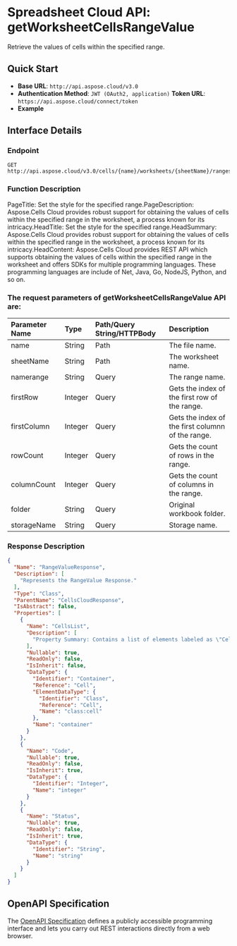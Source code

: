 # **Spreadsheet Cloud API: getWorksheetCellsRangeValue**

Retrieve the values of cells within the specified range. 


## **Quick Start**

- **Base URL**: `http://api.aspose.cloud/v3.0`
- **Authentication Method**: `JWT (OAuth2, application)`  **Token URL**: `https://api.aspose.cloud/connect/token`
- **Example** 

## **Interface Details**

### **Endpoint** 

```
GET http://api.aspose.cloud/v3.0/cells/{name}/worksheets/{sheetName}/ranges/value
```
### **Function Description**
PageTitle: Set the style for the specified range.PageDescription: Aspose.Cells Cloud provides robust support for obtaining the values of cells within the specified range in the worksheet, a process known for its intricacy.HeadTitle: Set the style for the specified range.HeadSummary: Aspose.Cells Cloud provides robust support for obtaining the values of cells within the specified range in the worksheet, a process known for its intricacy.HeadContent: Aspose.Cells Cloud provides REST API which supports obtaining the values of cells within the specified range in the worksheet and offers SDKs for multiple programming languages. These programming languages are include of Net, Java, Go, NodeJS, Python, and so on.

### The request parameters of **getWorksheetCellsRangeValue** API are: 

| Parameter Name | Type | Path/Query String/HTTPBody | Description | 
| :- | :- | :- |:- | 
|name|String|Path|The file name.|
|sheetName|String|Path|The worksheet name.|
|namerange|String|Query|The range name.|
|firstRow|Integer|Query|Gets the index of the first row of the range.|
|firstColumn|Integer|Query|Gets the index of the first columnn of the range.|
|rowCount|Integer|Query|Gets the count of rows in the range.|
|columnCount|Integer|Query|Gets the count of columns in the range.|
|folder|String|Query|Original workbook folder.|
|storageName|String|Query|Storage name.|

### **Response Description**
```json
{
  "Name": "RangeValueResponse",
  "Description": [
    "Represents the RangeValue Response."
  ],
  "Type": "Class",
  "ParentName": "CellsCloudResponse",
  "IsAbstract": false,
  "Properties": [
    {
      "Name": "CellsList",
      "Description": [
        "Property Summary: Contains a list of elements labeled as \"Cell\"."
      ],
      "Nullable": true,
      "ReadOnly": false,
      "IsInherit": false,
      "DataType": {
        "Identifier": "Container",
        "Reference": "Cell",
        "ElementDataType": {
          "Identifier": "Class",
          "Reference": "Cell",
          "Name": "class:cell"
        },
        "Name": "container"
      }
    },
    {
      "Name": "Code",
      "Nullable": true,
      "ReadOnly": false,
      "IsInherit": true,
      "DataType": {
        "Identifier": "Integer",
        "Name": "integer"
      }
    },
    {
      "Name": "Status",
      "Nullable": true,
      "ReadOnly": false,
      "IsInherit": true,
      "DataType": {
        "Identifier": "String",
        "Name": "string"
      }
    }
  ]
}
```


## OpenAPI Specification

The [OpenAPI Specification](https://reference.aspose.cloud/cells/#/RangesController/GetWorksheetCellsRangeValue) defines a publicly accessible programming interface and lets you carry out REST interactions directly from a web browser.
